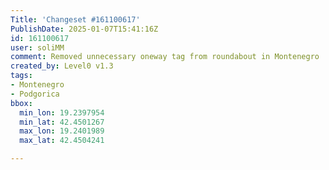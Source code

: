 ```yaml
---
Title: 'Changeset #161100617'
PublishDate: 2025-01-07T15:41:16Z
id: 161100617
user: soliMM
comment: Removed unnecessary oneway tag from roundabout in Montenegro
created_by: Level0 v1.3
tags:
- Montenegro
- Podgorica
bbox:
  min_lon: 19.2397954
  min_lat: 42.4501267
  max_lon: 19.2401989
  max_lat: 42.4504241

---
```

